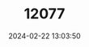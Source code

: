 ---
title: "12077"
category: "Heteromys spectabilis"
draft: false
date: 2024-02-22 13:03:50
languages:
  English: ["Jaliscan Spiny Pocket Mouse"]
---